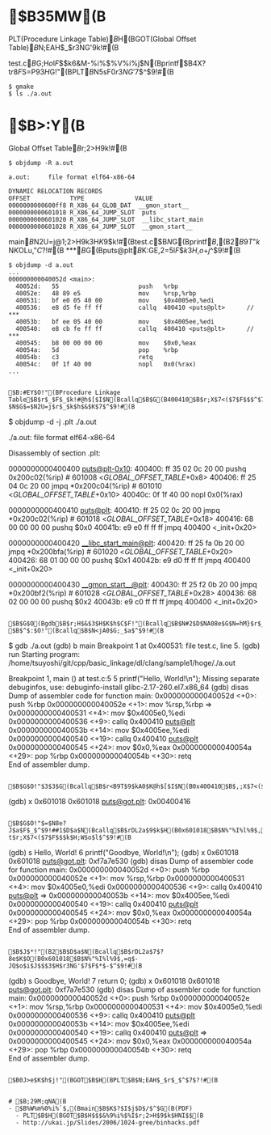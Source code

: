 # $B35MW(B
PLT(Procedure Linkage Table)$B$H(BGOT(Global Offset Table)$B$N;EAH$_$r3NG'$9$k!#(B

test.c$B$G;H$o$l$F$$$k6&M-%i%$%V%i%j$N(Bprintf$B4X?t$r8F$S=P$9$3$H$G!"(BPLT$B$N5sF0$r3NG'$7$^$9!#(B
```
$ gmake
$ ls ./a.out
```

# $B>\:Y(B
Global Offset Table$B$r;2>H$9$k!#(B

```
$ objdump -R a.out 

a.out:     file format elf64-x86-64

DYNAMIC RELOCATION RECORDS
OFFSET           TYPE              VALUE 
0000000000600ff8 R_X86_64_GLOB_DAT  __gmon_start__
0000000000601018 R_X86_64_JUMP_SLOT  puts
0000000000601020 R_X86_64_JUMP_SLOT  __libc_start_main
0000000000601028 R_X86_64_JUMP_SLOT  __gmon_start__
```


main$B$N2U=j$@$1;2>H$9$k$3$H$K$9$k!#(Btest.c$B$N%=!<%9%3!<%I$G(Bprintf$B$,(B2$B9T$"$k$N$K$OLu$,$"$C$?!#(B
***$B$G(Bputs@plt$B$K:GE,2=$5$l$F$$$k$3$H$,$o$+$j$^$9!#(B
```
$ objdump -d a.out 
...
000000000040052d <main>:
  40052d:	55                   	push   %rbp
  40052e:	48 89 e5             	mov    %rsp,%rbp
  400531:	bf e0 05 40 00       	mov    $0x4005e0,%edi
  400536:	e8 d5 fe ff ff       	callq  400410 <puts@plt>      // ***
  40053b:	bf ee 05 40 00       	mov    $0x4005ee,%edi
  400540:	e8 cb fe ff ff       	callq  400410 <puts@plt>      // ***
  400545:	b8 00 00 00 00       	mov    $0x0,%eax
  40054a:	5d                   	pop    %rbp
  40054b:	c3                   	retq   
  40054c:	0f 1f 40 00          	nopl   0x0(%rax)
...


$B:#EY$O!"(BProcedure Linkage Table$B$r$_$F$_$k!#@h$[$I$N(Bcallq$B$G(B400410$B$r;X$7<($7$F$$$^$7$?$N$G$=$N2U=j$r$_$k$h$&$K$7$^$9!#(B
```
$ objdump -d -j .plt ./a.out

./a.out:     file format elf64-x86-64


Disassembly of section .plt:

0000000000400400 <puts@plt-0x10>:
  400400:	ff 35 02 0c 20 00    	pushq  0x200c02(%rip)        # 601008 <_GLOBAL_OFFSET_TABLE_+0x8>
  400406:	ff 25 04 0c 20 00    	jmpq   *0x200c04(%rip)        # 601010 <_GLOBAL_OFFSET_TABLE_+0x10>
  40040c:	0f 1f 40 00          	nopl   0x0(%rax)

0000000000400410 <puts@plt>:
  400410:	ff 25 02 0c 20 00    	jmpq   *0x200c02(%rip)        # 601018 <_GLOBAL_OFFSET_TABLE_+0x18>
  400416:	68 00 00 00 00       	pushq  $0x0
  40041b:	e9 e0 ff ff ff       	jmpq   400400 <_init+0x20>

0000000000400420 <__libc_start_main@plt>:
  400420:	ff 25 fa 0b 20 00    	jmpq   *0x200bfa(%rip)        # 601020 <_GLOBAL_OFFSET_TABLE_+0x20>
  400426:	68 01 00 00 00       	pushq  $0x1
  40042b:	e9 d0 ff ff ff       	jmpq   400400 <_init+0x20>

0000000000400430 <__gmon_start__@plt>:
  400430:	ff 25 f2 0b 20 00    	jmpq   *0x200bf2(%rip)        # 601028 <_GLOBAL_OFFSET_TABLE_+0x28>
  400436:	68 02 00 00 00       	pushq  $0x2
  40043b:	e9 c0 ff ff ff       	jmpq   400400 <_init+0x20>
```

$B$G$O(Bgdb$B$r;H$&$3$H$K$h$C$F!"(Bcallq$B$N#2$D$NA08e$G$N=hM}$r$_$F$_$k$3$H$K$7$^$9!#(B
$B$^$:$O!"(Bcallq$B$N<jA0$G;_$a$^$9!#(B
```
$ gdb ./a.out 
(gdb) b main
Breakpoint 1 at 0x400531: file test.c, line 5.
(gdb) run
Starting program: /home/tsuyoshi/git/cpp/basic_linkage/dl/clang/sample1/hoge/./a.out 

Breakpoint 1, main () at test.c:5
5		printf("Hello, World!\n");
Missing separate debuginfos, use: debuginfo-install glibc-2.17-260.el7.x86_64
(gdb) disas
Dump of assembler code for function main:
   0x000000000040052d <+0>:	push   %rbp
   0x000000000040052e <+1>:	mov    %rsp,%rbp
=> 0x0000000000400531 <+4>:	mov    $0x4005e0,%edi
   0x0000000000400536 <+9>:	callq  0x400410 <puts@plt>
   0x000000000040053b <+14>:	mov    $0x4005ee,%edi
   0x0000000000400540 <+19>:	callq  0x400410 <puts@plt>
   0x0000000000400545 <+24>:	mov    $0x0,%eax
   0x000000000040054a <+29>:	pop    %rbp
   0x000000000040054b <+30>:	retq   
End of assembler dump.
```

$B$G$O!"$3$3$G(Bcallq$B$r<B9T$9$kA0$K@h$[$I$N(B0x400410$B$,;X$7<($7$F$$$?(B0x601018(.got.plt)$B$N%"%I%l%9@h$N%"%I%l%9$,$I$N$h$&$K$J$C$F$$$k$+$r3NG'$7$F$_$^$9!#(B
```
(gdb) x 0x601018
0x601018 <puts@got.plt>:	0x00400416
```

$B$G$O!"$=$N8e?J$a$F$_$^$9!##1$D$a$N(Bcallq$B$rDL2a$9$k$H(B0x601018$B$N%"%I%l%9$,(B0xf7a7e530$B$X$HJQ2=$7$^$7$?!#$3$N%"%I%l%9$,(Bputs$B4X?t$r;X$7<($7$F$$$k$H;W$o$l$^$9!#(B
```
(gdb) s
Hello, World!
6		printf("Goodbye, World!\n");
(gdb) x 0x601018
0x601018 <puts@got.plt>:	0xf7a7e530
(gdb) disas
Dump of assembler code for function main:
   0x000000000040052d <+0>:	push   %rbp
   0x000000000040052e <+1>:	mov    %rsp,%rbp
   0x0000000000400531 <+4>:	mov    $0x4005e0,%edi
   0x0000000000400536 <+9>:	callq  0x400410 <puts@plt>
=> 0x000000000040053b <+14>:	mov    $0x4005ee,%edi
   0x0000000000400540 <+19>:	callq  0x400410 <puts@plt>
   0x0000000000400545 <+24>:	mov    $0x0,%eax
   0x000000000040054a <+29>:	pop    %rbp
   0x000000000040054b <+30>:	retq   
End of assembler dump.
```

$B$J$*!"(B2$B$D$a$N(Bcallq$B$rDL2a$7$?8e$K$O(B0x601018$B$N%"%I%l%9$,=q$-JQ$o$i$J$$$3$H$r3NG'$7$F$*$-$^$9!#(B
```
(gdb) s
Goodbye, World!
7		return 0;
(gdb) x 0x601018
0x601018 <puts@got.plt>:	0xf7a7e530
(gdb) disas
Dump of assembler code for function main:
   0x000000000040052d <+0>:	push   %rbp
   0x000000000040052e <+1>:	mov    %rsp,%rbp
   0x0000000000400531 <+4>:	mov    $0x4005e0,%edi
   0x0000000000400536 <+9>:	callq  0x400410 <puts@plt>
   0x000000000040053b <+14>:	mov    $0x4005ee,%edi
   0x0000000000400540 <+19>:	callq  0x400410 <puts@plt>
=> 0x0000000000400545 <+24>:	mov    $0x0,%eax
   0x000000000040054a <+29>:	pop    %rbp
   0x000000000040054b <+30>:	retq   
End of assembler dump.
```

$B0J>e$K$h$j!"(BGOT$B$H(BPLT$B$N;EAH$_$r$_$^$7$?!#(B


# $B;29M;qNA(B
- $B%W%m%0%i%`$,(Bmain$B$K$?$I$j$D$/$^$G(B(PDF)
  - PLT$B$H(BGOT$B$H$$$&%9%i%$%I$r;2>H$9$k$HNI$$(B
  - http://ukai.jp/Slides/2006/1024-gree/binhacks.pdf
